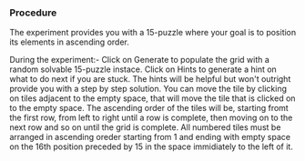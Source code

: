 ### Procedure
The experiment provides you with a 15-puzzle where your goal is to position its elements in ascending order.

During the experiment:-
Click on Generate to populate the grid with a random solvable 15-puzzle instace.
Click on Hints to generate a hint on what to do next if you are stuck. The hints will be helpful but won't outright provide you with a step by step solution.
You can move the tile by clicking on tiles adjacent to the empty space, that will move the tile that is clicked on to the empty space.
The ascending order of the tiles will be, starting fromt the first row, from left to right until a row is complete, then moving on to the next row and so on until the grid is complete.
All numbered tiles must be arranged in ascending oreder starting from 1 and ending with empty space on the 16th position preceded by 15 in the space immidiately to the left of it.